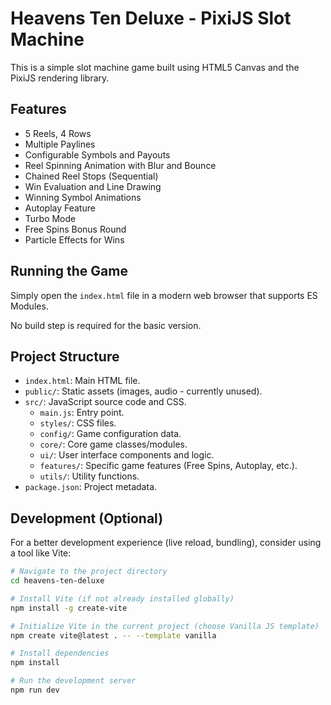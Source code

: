 # Heavens Ten Deluxe - PixiJS Slot Machine

This is a simple slot machine game built using HTML5 Canvas and the PixiJS rendering library.

## Features

*   5 Reels, 4 Rows
*   Multiple Paylines
*   Configurable Symbols and Payouts
*   Reel Spinning Animation with Blur and Bounce
*   Chained Reel Stops (Sequential)
*   Win Evaluation and Line Drawing
*   Winning Symbol Animations
*   Autoplay Feature
*   Turbo Mode
*   Free Spins Bonus Round
*   Particle Effects for Wins

## Running the Game

Simply open the `index.html` file in a modern web browser that supports ES Modules.

No build step is required for the basic version.

## Project Structure

*   `index.html`: Main HTML file.
*   `public/`: Static assets (images, audio - currently unused).
*   `src/`: JavaScript source code and CSS.
    *   `main.js`: Entry point.
    *   `styles/`: CSS files.
    *   `config/`: Game configuration data.
    *   `core/`: Core game classes/modules.
    *   `ui/`: User interface components and logic.
    *   `features/`: Specific game features (Free Spins, Autoplay, etc.).
    *   `utils/`: Utility functions.
*   `package.json`: Project metadata.

## Development (Optional)

For a better development experience (live reload, bundling), consider using a tool like Vite:

```bash
# Navigate to the project directory
cd heavens-ten-deluxe

# Install Vite (if not already installed globally)
npm install -g create-vite

# Initialize Vite in the current project (choose Vanilla JS template)
npm create vite@latest . -- --template vanilla

# Install dependencies
npm install

# Run the development server
npm run dev
